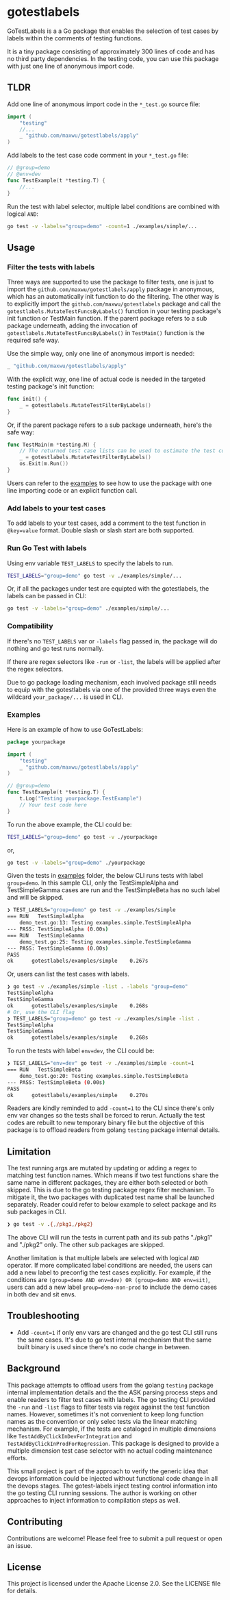 # gotestlabels

GoTestLabels is a a Go package that enables the selection of test cases by labels within the comments of testing functions.

It is a tiny package consisting of approximately 300 lines of code and has no third party dependencies. In the testing code, you can use this package with just one line of anonymous import code.

## TLDR

Add one line of anonymous import code in the `*_test.go` source file:

```go
import (
    "testing"
    //...
    _ "github.com/maxwu/gotestlabels/apply"
)
```

Add labels to the test case code comment in your `*_test.go` file:

```go
// @group=demo
// @env=dev
func TestExample(t *testing.T) {
    //...
}
```

Run the test with label selector, multiple label conditions are combined with logical `AND`:

```sh
go test -v -labels="group=demo" -count=1 ./examples/simple/...
```

## Usage

### Filter the tests with labels

Three ways are supported to use the package to filter tests, one is just to import the `github.com/maxwu/gotestlabels/apply` package
in anonymous, which has an automatically init function to do the filtering. The other way is to explicitly import
the `github.com/maxwu/gotestlabels` package and call the `gotestlabels.MutateTestFuncsByLabels()` function in your
testing package's init function or TestMain function. If the parent package refers to a sub package underneath, adding
the invocation of `gotestlabels.MutateTestFuncsByLabels()` in `TestMain()` function is the required safe way.

Use the simple way, only one line of anonymous import is needed:

```go
_ "github.com/maxwu/gotestlabels/apply"
```

With the explicit way, one line of actual code is needed in the targeted testing package's init function:

```go
func init() {
    _ = gotestlabels.MutateTestFilterByLabels()
}
```

Or, if the parent package refers to a sub package underneath, here's the safe way:

```go
func TestMain(m *testing.M) {
    // The returned test case lists can be used to estimate the test costs or other tasks.
    _ = gotestlabels.MutateTestFilterByLabels()
    os.Exit(m.Run())
}
```

Users can refer to the [examples](examples) to see how to use the package with one line importing code or an explicit function call.

### Add labels to your test cases

To add labels to your test cases, add a comment to the test function in `@key=value` format. Double slash or slash start are both supported.

### Run Go Test with labels

Using env variable `TEST_LABELS` to specify the labels to run.

```sh
TEST_LABELS="group=demo" go test -v ./examples/simple/...
```

Or, if all the packages under test are equipted with the gotestlabels, the labels can be passed in CLI:

```sh
go test -v -labels="group=demo" ./examples/simple/...
```

### Compatibility

If there's no `TEST_LABELS` var or `-labels` flag passed in, the package will do nothing and go test runs normally.

If there are regex selectors like `-run` or `-list`, the labels will be applied after the regex selectors.

Due to go package loading mechanism, each involved package still needs to equip with the gotestlabels via one of the
provided three ways even the wildcard `your_package/...` is used in CLI.

### Examples

Here is an example of how to use GoTestLabels:

```go
package yourpackage

import (
    "testing"
    _ "github.com/maxwu/gotestlabels/apply"
)

// @group=demo
func TestExample(t *testing.T) {
    t.Log("Testing yourpackage.TestExample")
    // Your test code here
}
```

To run the above example, the CLI could be:

```sh
TEST_LABELS="group=demo" go test -v ./yourpackage
```

or,

```sh
go test -v -labels="group=demo" ./yourpackage
```

Given the tests in [examples](examples) folder, the below CLI runs tests with label `group=demo`. In this sample CLI,
only the TestSimpleAlpha and TestSimpleGamma cases are run and the TestSimpleBeta has no such label and will be skipped.

```sh
❯ TEST_LABELS="group=demo" go test -v ./examples/simple
=== RUN   TestSimpleAlpha
    demo_test.go:13: Testing examples.simple.TestSimpleAlpha
--- PASS: TestSimpleAlpha (0.00s)
=== RUN   TestSimpleGamma
    demo_test.go:25: Testing examples.simple.TestSimpleGamma
--- PASS: TestSimpleGamma (0.00s)
PASS
ok  	gotestlabels/examples/simple	0.267s
```

Or, users can list the test cases with labels.

```sh
❯ go test -v ./examples/simple -list . -labels "group=demo"
TestSimpleAlpha
TestSimpleGamma
ok  	gotestlabels/examples/simple	0.268s
# Or, use the CLI flag
❯ TEST_LABELS="group=demo" go test -v ./examples/simple -list .
TestSimpleAlpha
TestSimpleGamma
ok  	gotestlabels/examples/simple	0.268s
```

To run the tests with label `env=dev`, the CLI could be:

```sh
❯ TEST_LABELS="env=dev" go test -v ./examples/simple -count=1
=== RUN   TestSimpleBeta
    demo_test.go:20: Testing examples.simple.TestSimpleBeta
--- PASS: TestSimpleBeta (0.00s)
PASS
ok  	gotestlabels/examples/simple	0.270s
```

Readers are kindly reminded to add `-count=1` to the CLI since there's only env var changes so the tests shall be forced
to rerun. Actually the test codes are rebuilt to new temporary binary file but the objective of this package is to offload
readers from golang `testing` package internal details.

## Limitation

The test running args are mutated by updating or adding a regex to matching test function names. Which means if two test
functions share the same name in different packages, they are either both selected or both skipped. This is due to the
go testing package regex filter mechanism. To mitigate it, the two packages with duplicated test name shall be launched
separately. Reader could refer to below example to select package and its sub packages in CLI.

```sh
❯ go test -v .{,/pkg1,/pkg2}
```

The above CLI will run the tests in current path and its sub paths "./pkg1" and "./pkg2" only. The other sub packages
are skipped.

Another limitation is that multiple labels are selected with logical `AND` operator. If more complicated label conditions
are needed, the users can add a new label to preconfig the test cases explicitly. For example, if the conditions are 
`(group=demo AND env=dev) OR (group=demo AND env=sit)`, users can add a new label `group=demo-non-prod` to include the
demo cases in both dev and sit envs.

## Troubleshooting

* Add `-count=1` if only env vars are changed and the go test CLI still runs the same cases. It's due to go test internal
mechanism that the same built binary is used since there's no code change in between.

## Background

This package attempts to offload users from the golang `testing` package internal implementation details and the the ASK parsing process
steps and enable readers to filter test cases with labels. The go testing CLI provided the `-run` and `-list` flags to filter tests via regex against the test function names. However, sometimes it's not convenient to keep long function names as the convention or only selec
tests via the linear matching mechanism. For example, if the tests are cataloged in multiple dimensions like `TestAddByClickInDevForIntegration` and `TestAddByClickInProdForRegression`. This package is designed to provide a multiple dimension test case selector with no actual coding maintenance efforts.

This small project is part of the approach to verify the generic idea that devops information could be injected without
functional code change in all the devops stages. The gotest-labels inject testing control information into the go testing
CLI running sessions. The author is working on other approaches to inject information to compilation steps as well.

## Contributing

Contributions are welcome! Please feel free to submit a pull request or open an issue.

## License

This project is licensed under the Apache License 2.0. See the LICENSE file for details.

